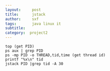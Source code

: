 ```yaml
---
layout:     post
title:      jstack
author:     sxf
tags: 		java linux it
subtitle:  	
category:  project2
---
```

<!-- Start Writing Below in Markdown -->

    top (get PID)
    ps aux | grep PID
    ps -mp PID -o THREAD,tid,time (get thread id)
    printf "%x\n" tid
    jstack PID |grep tid -A 30